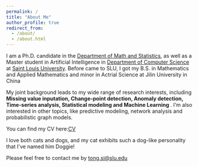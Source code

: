 ```yaml
---
permalink: /
title: "About Me"
author_profile: true
redirect_from: 
  - /about/
  - /about.html
---
```


I am a Ph.D. candidate in the [Department of Math and Statistics](https://mathstat.slu.edu/), as well as a Master student in Artificial Intelligence in [Department of Computer Science](https://www.slu.edu/science-and-engineering/academics/computer-science/index.php)  at [Saint Louis University](https://www.slu.edu/). Before came to SLU, I got my B.S. in Mathematics and Applied Mathematics and minor in Actrial Science at Jilin University in China

My joint background leads to my wide range of research interests, including <b>Missing value inputation, Change-point detection, Anomaly detection, Time-series analysis, Statistical modeling and Machine Learning </b>. I'm also interested in other topics, like predictive modeling, network analysis and probabilistic graph models.

You can find my CV here:[CV](tongCV.pdf)
 
I love both cats and dogs, and my cat exhibits such a dog-like personality that I've named him Doggie!

Please feel free to contact me by <a href="mailto:tong.si@slu.edu">tong.si@slu.edu</a>

